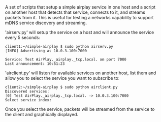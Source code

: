 A set of scripts that setup a simple airplay service in one host and a script on another host that detects that service, connects to it, and streams packets from it.  This is useful for testing a networks capability to support mDNS service discovery and streaming.

'airserv.py' will setup the service on a host and will announce the service every 5 seconds:

```
client1:~/simple-airplay $ sudo python airserv.py 
[INFO] Advertising as 10.0.3.100:7000

Service: Test AirPlay._airplay._tcp.local. on port 7000
Last announcement: 10:51:23
```

'airclient.py' will listen for available services on another host, list them and allow you to select the service you want to subscribe to:

```
client2:~/simple-airplay $ sudo python airclient.py 
Discovered services:
[0] Test AirPlay._airplay._tcp.local. -> 10.0.3.100:7000
Select service index: 
```

Once you select the service, packets will be streamed from the service to the client and graphically displayed.
